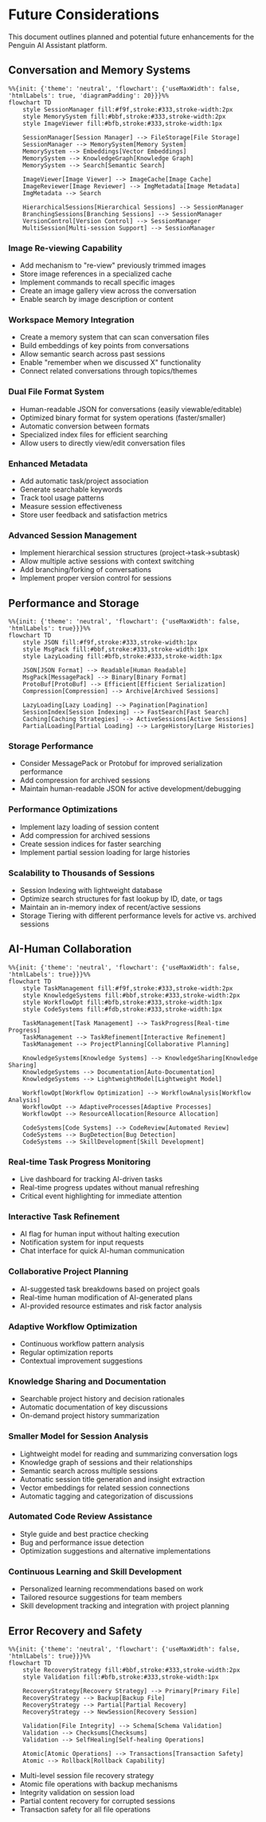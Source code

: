 # Future Considerations

This document outlines planned and potential future enhancements for the Penguin AI Assistant platform.

## Conversation and Memory Systems

```mermaid
%%{init: {'theme': 'neutral', 'flowchart': {'useMaxWidth': false, 'htmlLabels': true, 'diagramPadding': 20}}}%%
flowchart TD
    style SessionManager fill:#f9f,stroke:#333,stroke-width:2px
    style MemorySystem fill:#bbf,stroke:#333,stroke-width:2px
    style ImageViewer fill:#bfb,stroke:#333,stroke-width:1px
    
    SessionManager[Session Manager] --> FileStorage[File Storage]
    SessionManager --> MemorySystem[Memory System]
    MemorySystem --> Embeddings[Vector Embeddings]
    MemorySystem --> KnowledgeGraph[Knowledge Graph]
    MemorySystem --> Search[Semantic Search]
    
    ImageViewer[Image Viewer] --> ImageCache[Image Cache]
    ImageReviewer[Image Reviewer] --> ImgMetadata[Image Metadata]
    ImgMetadata --> Search
    
    HierarchicalSessions[Hierarchical Sessions] --> SessionManager
    BranchingSessions[Branching Sessions] --> SessionManager
    VersionControl[Version Control] --> SessionManager
    MultiSession[Multi-session Support] --> SessionManager
```

### Image Re-viewing Capability

- Add mechanism to "re-view" previously trimmed images
- Store image references in a specialized cache
- Implement commands to recall specific images
- Create an image gallery view across the conversation
- Enable search by image description or content

### Workspace Memory Integration

- Create a memory system that can scan conversation files
- Build embeddings of key points from conversations
- Allow semantic search across past sessions
- Enable "remember when we discussed X" functionality
- Connect related conversations through topics/themes

### Dual File Format System

- Human-readable JSON for conversations (easily viewable/editable)
- Optimized binary format for system operations (faster/smaller)
- Automatic conversion between formats
- Specialized index files for efficient searching
- Allow users to directly view/edit conversation files

### Enhanced Metadata

- Add automatic task/project association
- Generate searchable keywords
- Track tool usage patterns
- Measure session effectiveness
- Store user feedback and satisfaction metrics

### Advanced Session Management

- Implement hierarchical session structures (project→task→subtask)
- Allow multiple active sessions with context switching
- Add branching/forking of conversations
- Implement proper version control for sessions

## Performance and Storage

```mermaid
%%{init: {'theme': 'neutral', 'flowchart': {'useMaxWidth': false, 'htmlLabels': true}}}%%
flowchart TD
    style JSON fill:#f9f,stroke:#333,stroke-width:1px
    style MsgPack fill:#bbf,stroke:#333,stroke-width:1px
    style LazyLoading fill:#bfb,stroke:#333,stroke-width:1px
    
    JSON[JSON Format] --> Readable[Human Readable]
    MsgPack[MessagePack] --> Binary[Binary Format]
    ProtoBuf[ProtoBuf] --> Efficient[Efficient Serialization]
    Compression[Compression] --> Archive[Archived Sessions]
    
    LazyLoading[Lazy Loading] --> Pagination[Pagination]
    SessionIndex[Session Indexing] --> FastSearch[Fast Search]
    Caching[Caching Strategies] --> ActiveSessions[Active Sessions]
    PartialLoading[Partial Loading] --> LargeHistory[Large Histories]
```

### Storage Performance

- Consider MessagePack or Protobuf for improved serialization performance
- Add compression for archived sessions
- Maintain human-readable JSON for active development/debugging

### Performance Optimizations

- Implement lazy loading of session content
- Add compression for archived sessions
- Create session indices for faster searching
- Implement partial session loading for large histories

### Scalability to Thousands of Sessions

- Session Indexing with lightweight database 
- Optimize search structures for fast lookup by ID, date, or tags
- Maintain an in-memory index of recent/active sessions
- Storage Tiering with different performance levels for active vs. archived sessions

## AI-Human Collaboration

```mermaid
%%{init: {'theme': 'neutral', 'flowchart': {'useMaxWidth': false, 'htmlLabels': true}}}%%
flowchart TD
    style TaskManagement fill:#f9f,stroke:#333,stroke-width:2px
    style KnowledgeSystems fill:#bbf,stroke:#333,stroke-width:2px
    style WorkflowOpt fill:#bfb,stroke:#333,stroke-width:1px
    style CodeSystems fill:#fdb,stroke:#333,stroke-width:1px
    
    TaskManagement[Task Management] --> TaskProgress[Real-time Progress]
    TaskManagement --> TaskRefinement[Interactive Refinement]
    TaskManagement --> ProjectPlanning[Collaborative Planning]
    
    KnowledgeSystems[Knowledge Systems] --> KnowledgeSharing[Knowledge Sharing]
    KnowledgeSystems --> Documentation[Auto-Documentation]
    KnowledgeSystems --> LightweightModel[Lightweight Model]
    
    WorkflowOpt[Workflow Optimization] --> WorkflowAnalysis[Workflow Analysis] 
    WorkflowOpt --> AdaptiveProcesses[Adaptive Processes]
    WorkflowOpt --> ResourceAllocation[Resource Allocation]
    
    CodeSystems[Code Systems] --> CodeReview[Automated Review]
    CodeSystems --> BugDetection[Bug Detection]
    CodeSystems --> SkillDevelopment[Skill Development]
```

### Real-time Task Progress Monitoring

- Live dashboard for tracking AI-driven tasks
- Real-time progress updates without manual refreshing
- Critical event highlighting for immediate attention

### Interactive Task Refinement

- AI flag for human input without halting execution
- Notification system for input requests
- Chat interface for quick AI-human communication

### Collaborative Project Planning

- AI-suggested task breakdowns based on project goals
- Real-time human modification of AI-generated plans
- AI-provided resource estimates and risk factor analysis

### Adaptive Workflow Optimization

- Continuous workflow pattern analysis
- Regular optimization reports
- Contextual improvement suggestions

### Knowledge Sharing and Documentation

- Searchable project history and decision rationales
- Automatic documentation of key discussions
- On-demand project history summarization

### Smaller Model for Session Analysis

- Lightweight model for reading and summarizing conversation logs
- Knowledge graph of sessions and their relationships
- Semantic search across multiple sessions
- Automatic session title generation and insight extraction
- Vector embeddings for related session connections
- Automatic tagging and categorization of discussions

### Automated Code Review Assistance

- Style guide and best practice checking
- Bug and performance issue detection
- Optimization suggestions and alternative implementations

### Continuous Learning and Skill Development

- Personalized learning recommendations based on work
- Tailored resource suggestions for team members
- Skill development tracking and integration with project planning

## Error Recovery and Safety

```mermaid
%%{init: {'theme': 'neutral', 'flowchart': {'useMaxWidth': false, 'htmlLabels': true}}}%%
flowchart TD
    style RecoveryStrategy fill:#bbf,stroke:#333,stroke-width:2px
    style Validation fill:#bfb,stroke:#333,stroke-width:1px
    
    RecoveryStrategy[Recovery Strategy] --> Primary[Primary File]
    RecoveryStrategy --> Backup[Backup File]
    RecoveryStrategy --> Partial[Partial Recovery]
    RecoveryStrategy --> NewSession[Recovery Session]
    
    Validation[File Integrity] --> Schema[Schema Validation]
    Validation --> Checksums[Checksums]
    Validation --> SelfHealing[Self-healing Operations]
    
    Atomic[Atomic Operations] --> Transactions[Transaction Safety]
    Atomic --> Rollback[Rollback Capability]
```

- Multi-level session file recovery strategy
- Atomic file operations with backup mechanisms
- Integrity validation on session load
- Partial content recovery for corrupted sessions
- Transaction safety for all file operations 